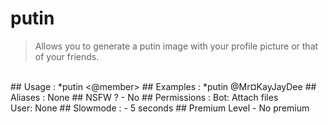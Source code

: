 # putin

> Allows you to generate a putin image with your profile picture or that of your friends.

<br>
## Usage :
*putin <@member>
## Examples :
*putin @Mr¤KayJayDee
## Aliases :
None
## NSFW ?
- No
## Permissions :
Bot: Attach files
<br>
User: None
## Slowmode :
- 5 seconds
## Premium Level
- No premium